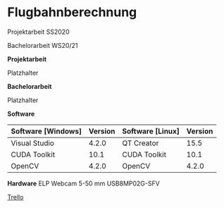 # Flugbahnberechnung

Projektarbeit   SS2020

Bachelorarbeit  WS20/21

**Projektarbeit**

Platzhalter


**Bachelorarbeit**

Platzhalter

**Software**

| Software [Windows]    | Version   | Software [Linux]  | Version   |
| ------                | ------    | ------            | ------    |
|Visual Studio          | 4.2.0     |QT Creator         | 15.5      |
|CUDA Toolkit           | 10.1      |CUDA Toolkit       | 10.1      |
|OpenCV                 | 4.2.0     |OpenCV             | 4.2.0     |



**Hardware**
ELP Webcam 5-50 mm USB8MP02G-SFV

[Trello](https://trello.com/invite/b/I7ZV10EG/fb54acb2d9a3770e7ef8758a5385194a/objektverfolgung)


